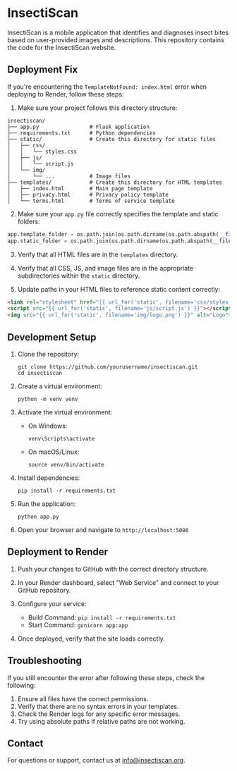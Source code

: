 # InsectiScan

InsectiScan is a mobile application that identifies and diagnoses insect bites based on user-provided images and descriptions. This repository contains the code for the InsectiScan website.

## Deployment Fix

If you're encountering the `TemplateNotFound: index.html` error when deploying to Render, follow these steps:

1. Make sure your project follows this directory structure:
```
insectiscan/
├── app.py                # Flask application
├── requirements.txt      # Python dependencies
├── static/               # Create this directory for static files
│   ├── css/              
│   │   └── styles.css    
│   ├── js/               
│   │   └── script.js     
│   └── img/              
│       └── ...           # Image files
├── templates/            # Create this directory for HTML templates
│   ├── index.html        # Main page template
│   ├── privacy.html      # Privacy policy template
│   └── terms.html        # Terms of service template
```

2. Make sure your `app.py` file correctly specifies the template and static folders:

```python
app.template_folder = os.path.join(os.path.dirname(os.path.abspath(__file__)), 'templates')
app.static_folder = os.path.join(os.path.dirname(os.path.abspath(__file__)), 'static')
```

3. Verify that all HTML files are in the `templates` directory.

4. Verify that all CSS, JS, and image files are in the appropriate subdirectories within the `static` directory.

5. Update paths in your HTML files to reference static content correctly:
```html
<link rel="stylesheet" href="{{ url_for('static', filename='css/styles.css') }}">
<script src="{{ url_for('static', filename='js/script.js') }}"></script>
<img src="{{ url_for('static', filename='img/logo.png') }}" alt="Logo">
```

## Development Setup

1. Clone the repository:
   ```
   git clone https://github.com/yourusername/insectiscan.git
   cd insectiscan
   ```

2. Create a virtual environment:
   ```
   python -m venv venv
   ```

3. Activate the virtual environment:
   - On Windows:
     ```
     venv\Scripts\activate
     ```
   - On macOS/Linux:
     ```
     source venv/bin/activate
     ```

4. Install dependencies:
   ```
   pip install -r requirements.txt
   ```

5. Run the application:
   ```
   python app.py
   ```

6. Open your browser and navigate to `http://localhost:5000`

## Deployment to Render

1. Push your changes to GitHub with the correct directory structure.

2. In your Render dashboard, select "Web Service" and connect to your GitHub repository.

3. Configure your service:
   - Build Command: `pip install -r requirements.txt`
   - Start Command: `gunicorn app:app`

4. Once deployed, verify that the site loads correctly.

## Troubleshooting

If you still encounter the error after following these steps, check the following:

1. Ensure all files have the correct permissions.
2. Verify that there are no syntax errors in your templates.
3. Check the Render logs for any specific error messages.
4. Try using absolute paths if relative paths are not working.

## Contact

For questions or support, contact us at info@insectiscan.org.
